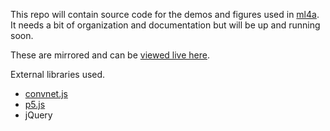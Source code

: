 This repo will contain source code for the demos and figures used in [ml4a](http://ml4a.github.io). It needs a bit of organization and documentation but will be up and running soon.

These are mirrored and can be [viewed live here](http://ml4a.github.io/dev/demos).

External libraries used.

 - [convnet.js](http://cs.stanford.edu/people/karpathy/convnetjs/)
 - [p5.js](http://p5js.org)
 - jQuery



